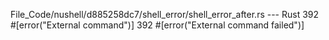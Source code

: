 File_Code/nushell/d885258dc7/shell_error/shell_error_after.rs --- Rust
392     #[error("External command")]                                                                                                                         392     #[error("External command failed")]

